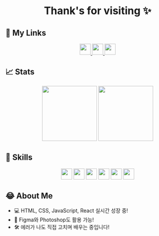 <h1 align="center"> Thank's for visiting ✨ </h1>

## 🔗 My Links

<div align="center">
  <a href="https://hchichi104.github.io/Portfolio-chichi/#home" target="_blank">
    <img src="https://img.shields.io/badge/Portfolio-ff9800?style=for-the-badge&logo=firefox&logoColor=white" height="30" />
  </a>

  <a href="https://www.notion.so/RE-CODE-DEV-DOCU-1d81d2349c3f80f283e2c13f3b826f12" target="_blank">
    <img src="https://img.shields.io/badge/Notion-000000?style=for-the-badge&logo=notion&logoColor=white" height="30" />
  </a>

  <a href="mailto:hchichi104@gmail.com">
    <img src="https://img.shields.io/badge/Gmail-D14836?style=for-the-badge&logo=gmail&logoColor=white" height="30" />
  </a>
</div>



## 📈 Stats

<p align="center">
  <img src="https://github-readme-stats.vercel.app/api/top-langs/?username=hchichi104&layout=compact&theme=tokyonight" height="150"/>
  <img src="https://github-readme-stats.vercel.app/api?username=hchichi104&show_icons=true&theme=tokyonight" height="150"/>
</p>


## 🧰 Skills

<div align="center">
  <img src="https://img.shields.io/badge/HTML5-E34F26?style=flat-square&logo=html5&logoColor=white" height="30" />
  <img src="https://img.shields.io/badge/CSS3-1572B6?style=flat-square&logo=css3&logoColor=white" height="30" />
  <img src="https://img.shields.io/badge/JavaScript-F7DF1E?style=flat-square&logo=javascript&logoColor=black" height="30" />
  <img src="https://img.shields.io/badge/React-61DAFB?style=flat-square&logo=react&logoColor=black" height="30" />
  <img src="https://img.shields.io/badge/Figma-F24E1E?style=flat-square&logo=figma&logoColor=white" height="30" />
  <img src="https://img.shields.io/badge/Photoshop-31A8FF?style=flat-square&logo=adobephotoshop&logoColor=white" height="30" />
</div>



## 😂 About Me

- 💻 HTML, CSS, JavaScript, React 실시간 성장 중!
- 🎨 Figma와 Photoshop도 활용 가능!  
- 🛠 에러가 나도 직접 고치며 배우는 중입니다!
